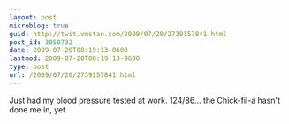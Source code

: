 ```yaml
---
layout: post
microblog: true
guid: http://twit.vmstan.com/2009/07/20/2739157841.html
post_id: 3050732
date: 2009-07-20T08:19:13-0600
lastmod: 2009-07-20T08:19:13-0600
type: post
url: /2009/07/20/2739157841.html
---
```

Just had my blood pressure tested at work. 124/86... the Chick-fil-a hasn't done me in, yet.
